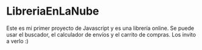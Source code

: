 # LibreriaEnLaNube

Este es mi primer proyecto de Javascript y es una librería online. Se puede usar el buscador, el calculador de envíos y el carrito de compras. Los invito a verlo :) 
